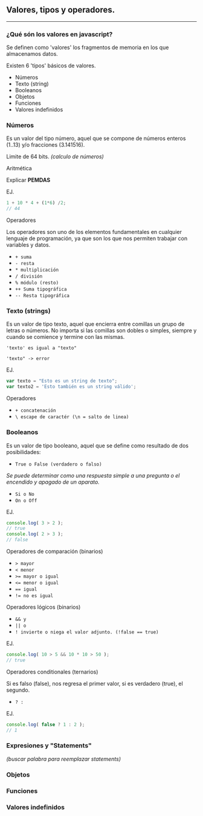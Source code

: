 ## Valores, tipos y operadores.
---

### ¿Qué són los valores en javascript?

Se definen como 'valores' los fragmentos de memoria en los que almacenamos datos.

Existen 6 'tipos' básicos de valores.

* Números
* Texto (string)
* Booleanos
* Objetos
* Funciones
* Valores indefinidos

### Números
Es un valor del tipo número, aquel que se compone de números enteros (1..13) y/o fracciones (3.141516).

Limite de 64 bits.
*(calculo de números)*

Aritmética

Explicar **PEMDAS**

EJ.
```js
1 + 10 * 4 + (1*6) /2;
// 44
```

Operadores  

Los operadores son uno de los elementos fundamentales en cualquier lenguaje de programación, ya que son los que nos permiten trabajar con variables y datos.  

- `+ suma`
- `- resta`
- `* multiplicación`
- `/ división`
- `% módulo (resto)`
- `++ Suma tipográfica`
- `-- Resta tipográfica`

### Texto (strings)
Es un valor de tipo texto, aquel que encierra entre comillas un grupo de letras o números. No importa si las comillas son dobles o simples, siempre y cuando se comience y termine con las mismas.

`'texto' es igual a "texto"`

`'texto" -> error`

EJ.
```javascript
var texto = "Esto es un string de texto";
var texto2 = 'Esto también es un string válido';
```

Operadores

- `+ concatenación`
- `\ escape de caractér (\n = salto de linea)`


### Booleanos
Es un valor de tipo booleano, aquel que se define como resultado de dos posibilidades:

- `True o False (verdadero o falso)`

*Se puede determinar como una respuesta simple a una pregunta o el encendido y apagado de un aparato.*

- `Si o No`
- `On o Off`

EJ.
```javascript
console.log( 3 > 2 );
// true
console.log( 2 > 3 );
// false
```

Operadores de comparación (binarios)

- `> mayor`
- `< menor`
- `>= mayor o igual`
- `<= menor o igual`
- `== igual`
- `!= no es igual`

Operadores lógicos (binarios)

- `&& y`
- `|| o`
- `! invierte o niega el valor adjunto. (!false == true)`

EJ.
```javascript
console.log( 10 > 5 && 10 * 10 > 50 );
// true
```

Operadores conditionales (ternarios)

Si es falso (false), nos regresa el primer valor, si es verdadero (true), el segundo.

- `? :`

EJ.
```javascript
console.log( false ? 1 : 2 );
// 1
```

### Expresiones y "Statements"
*(buscar palabra para reemplazar statements)*

### Objetos


### Funciones


### Valores indefinidos
